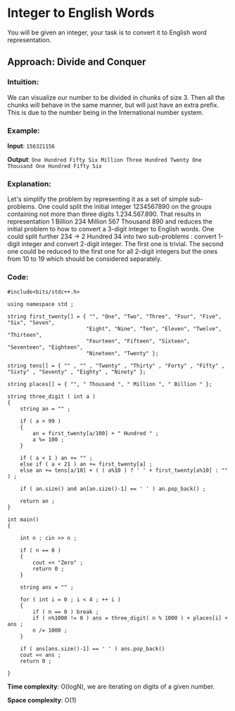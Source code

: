 # Integer to English Words

You will be given an integer, your task is to convert it to English word representation.

## Approach: Divide and Conquer 

### Intuition:
We can visualize our number to be divided in chunks of size 3. Then all the chunks will behave in the same manner, but will just have an extra prefix. This is due to the number being in the International number system.

### Example: 
**Input**:
```156321156```

**Output**: 
```One Hundred Fifty Six Million Three Hundred Twenty One Thousand One Hundred Fifty Six```

### Explanation:
Let's simplify the problem by representing it as a set of simple sub-problems. One could split the initial integer 1234567890 on the groups containing not more than three digits 1.234.567.890. That results in representation 1 Billion 234 Million 567 Thousand 890 and reduces the initial problem to how to convert a 3-digit integer to English words. One could split further 234 -> 2 Hundred 34 into two sub-problems : convert 1-digit integer and convert 2-digit integer. The first one is trivial. The second one could be reduced to the first one for all 2-digit integers but the ones from 10 to 19 which should be considered separately.

### Code:
```
#include<bits/stdc++.h>

using namespace std ;

string first_twenty[] = { "", "One", "Two", "Three", "Four", "Five", "Six", "Seven",
                         "Eight", "Nine", "Ten", "Eleven", "Twelve", "Thirteen",
                         "Fourteen", "Fifteen", "Sixteen", "Seventeen", "Eighteen",
                         "Nineteen", "Twenty" };

string tens[] = { "" , "" , "Twenty" , "Thirty" , "Forty" , "Fifty" , "Sixty" , "Seventy" , "Eighty" , "Ninety" };

string places[] = { "", " Thousand ", " Million ", " Billion " };

string three_digit ( int a )
{
    string an = "" ;

    if ( a > 99 )
    {
        an = first_twenty[a/100] + " Hundred " ; 
        a %= 100 ;
    }
    
    if ( a < 1 ) an += "" ;
    else if ( a < 21 ) an += first_twenty[a] ;  
    else an += tens[a/10] + ( ( a%10 ) ? ' ' + first_twenty[a%10] : "" ) ;

    if ( an.size() and an[an.size()-1] == ' ' ) an.pop_back() ;

    return an ;
}

int main()
{
    
    int n ; cin >> n ;
    
    if ( n == 0 )
    {
        cout << "Zero" ;
        return 0 ;
    }
    
    string ans = "" ;
    
    for ( int i = 0 ; i < 4 ; ++ i )
    {
        if ( n == 0 ) break ;
        if ( n%1000 != 0 ) ans = three_digit( n % 1000 ) + places[i] + ans ;
        n /= 1000 ;
    }
    
    if ( ans[ans.size()-1] == ' ' ) ans.pop_back() 
    cout << ans ;
    return 0 ;
 
}
```

**Time complexity**: O(logN), we are iterating on digits of a given number.

**Space complexity**: O(1)
